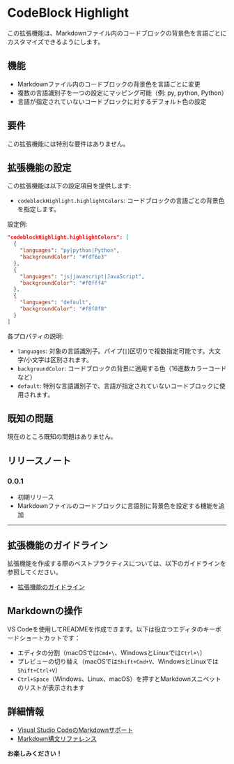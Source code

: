 # CodeBlock Highlight

この拡張機能は、Markdownファイル内のコードブロックの背景色を言語ごとにカスタマイズできるようにします。

## 機能

- Markdownファイル内のコードブロックの背景色を言語ごとに変更
- 複数の言語識別子を一つの設定にマッピング可能（例: py, python, Python）
- 言語が指定されていないコードブロックに対するデフォルト色の設定

## 要件

この拡張機能には特別な要件はありません。

## 拡張機能の設定

この拡張機能は以下の設定項目を提供します:

* `codeblockHighlight.highlightColors`: コードブロックの言語ごとの背景色を指定します。

設定例:

```json
"codeblockHighlight.highlightColors": [
  {
    "languages": "py|python|Python",
    "backgroundColor": "#fdf6e3"
  },
  {
    "languages": "js|javascript|JavaScript",
    "backgroundColor": "#f0fff4"
  },
  {
    "languages": "default",
    "backgroundColor": "#f8f8f8"
  }
]
```

各プロパティの説明:

- `languages`: 対象の言語識別子。パイプ(`|`)区切りで複数指定可能です。大文字/小文字は区別されます。
- `backgroundColor`: コードブロックの背景に適用する色（16進数カラーコードなど）
- `default`: 特別な言語識別子で、言語が指定されていないコードブロックに使用されます。

## 既知の問題

現在のところ既知の問題はありません。

## リリースノート

### 0.0.1

- 初期リリース
- Markdownファイルのコードブロックに言語別に背景色を設定する機能を追加

---

## 拡張機能のガイドライン

拡張機能を作成する際のベストプラクティスについては、以下のガイドラインを参照してください。

* [拡張機能のガイドライン](https://code.visualstudio.com/api/references/extension-guidelines)

## Markdownの操作

VS Codeを使用してREADMEを作成できます。以下は役立つエディタのキーボードショートカットです：

* エディタの分割（macOSでは`Cmd+\`、WindowsとLinuxでは`Ctrl+\`）
* プレビューの切り替え（macOSでは`Shift+Cmd+V`、WindowsとLinuxでは`Shift+Ctrl+V`）
* `Ctrl+Space`（Windows、Linux、macOS）を押すとMarkdownスニペットのリストが表示されます

## 詳細情報

* [Visual Studio CodeのMarkdownサポート](http://code.visualstudio.com/docs/languages/markdown)
* [Markdown構文リファレンス](https://help.github.com/articles/markdown-basics/)

**お楽しみください！**
